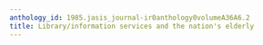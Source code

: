 ```yaml
---
anthology_id: 1985.jasis_journal-ir0anthology0volumeA36A6.2
title: Library/information services and the nation's elderly
---
```

